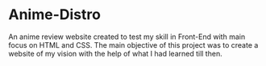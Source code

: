 # Anime-Distro
An anime review website created to test my skill in Front-End with main focus on HTML and CSS.
The main objective of this project was to create a website of my vision with the help of what I had learned till then.
